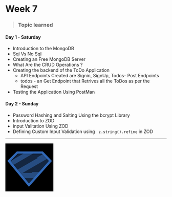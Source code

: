 # Week 7

> ### Topic learned

#### Day 1 - Saturday

* Introduction to the MongoDB
* Sql Vs No Sql
* Creating an Free MongoDB Server
* What Are the CRUD Operations ?
* Creating the backend of the ToDo Application
  * API Endpoints Created are Signin, SignUp, Todos- Post Endpoints
  * todos - an Get Endpoint that Retrives all the ToDos as per the Request
* Testing the Application Using PostMan

#### Day 2 - Sunday

* Password Hashing and Salting Using the bcrypt Library
* Introduction to ZOD
* input Valitation Using ZOD
* Defining Custom Input Validation using ` z.string().refine` in ZOD


---


![1728888617167](image/readme/1728888617167.png)
